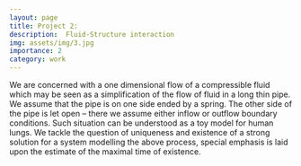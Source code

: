 ```yaml
---
layout: page
title: Project 2:
description:  Fluid-Structure interaction
img: assets/img/3.jpg
importance: 2
category: work
---
```


We are concerned with a one dimensional flow of a compressible fluid which may be seen as a simplification of the flow of fluid in a long thin pipe. We assume that the pipe is on one side ended by a spring. The other side of the pipe is let open – there we assume either inflow or outflow boundary conditions. Such situation can be understood as a toy model for human lungs. We tackle the question of uniqueness and existence of a strong solution for a system modelling the above process, special emphasis is laid upon the estimate of the maximal time of existence.

  
